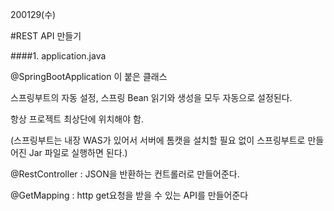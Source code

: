 200129(수)

#REST API 만들기

####1. application.java

 @SpringBootApplication 이 붙은 클래스

스프링부트의 자동 설정, 스프링 Bean 읽기와 생성을 모두 자동으로 설정된다.

항상 프로젝트 최상단에 위치해야 함.



(스프링부트는 내장 WAS가 있어서 서버에 톰캣을 설치할 필요 없이 스프링부트로 만들어진 Jar 파일로 실행하면 된다.)



@RestController : JSON을 반환하는 컨트롤러로 만들어준다.

@GetMapping : http get요청을 받을 수 있는 API를 만들어준다

